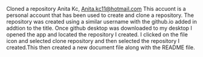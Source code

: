 Cloned a repository
Anita Kc, Anita.kc11@hotmail.com
This accuont is a personal account that has been used to create and clone a repository.
The repository was created using a similar username with the github.io added in addtion to the title.
Once github desktop was downloaded to my desktop I opened the app and located the repository I created. I clicked on the file icon and selected clone repository and then selected the repository I created.This then created a new document file along with the README file. 

